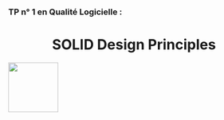 ### TP n° 1 en Qualité Logicielle :
<h1 align="center">
   SOLID Design Principles
</h1>

<img align="center" height=100 src="https://miro.medium.com/max/2000/1*EO-1GzcdEcaeDlMiP1btmg.jpeg">
